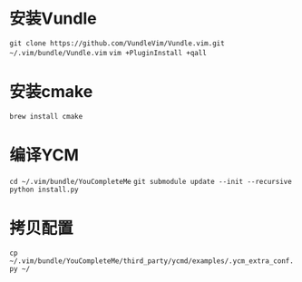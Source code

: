 # 安装Vundle
`git clone https://github.com/VundleVim/Vundle.vim.git ~/.vim/bundle/Vundle.vim`
`vim +PluginInstall +qall`

# 安装cmake
`brew install cmake`

# 编译YCM
`cd ~/.vim/bundle/YouCompleteMe`
`git submodule update --init --recursive`
`python install.py`

# 拷贝配置
`cp ~/.vim/bundle/YouCompleteMe/third_party/ycmd/examples/.ycm_extra_conf.py ~/`
